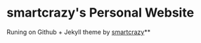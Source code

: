 # smartcrazy's Personal Website

Runing on Github + Jekyll theme by [smartcrazy](https://github.com/HeyBoyLee/heyboylee.github.io)**

